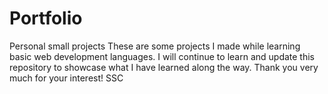 # Portfolio
Personal small projects
These are some projects I made while learning basic web development languages.
I will continue to learn and update this repository to showcase what I have learned along the way.
Thank you very much for your interest!
SSC
